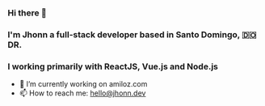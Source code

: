 ### Hi there 👋
### I'm Jhonn a full-stack developer based in Santo Domingo, 🇩🇴 DR. 
### I working primarily with ReactJS, Vue.js and Node.js

- 🔭 I’m currently working on amiloz.com
- 📫 How to reach me:
hello@jhonn.dev

<!--
**jhonnrodr/jhonnrodr** is a ✨ _special_ ✨ repository because its `README.md` (this file) appears on your GitHub profile.

Here are some ideas to get you started:

- 🔭 I’m currently working on ...
- 🌱 I’m currently learning ...
- 👯 I’m looking to collaborate on ...
- 🤔 I’m looking for help with ...
- 💬 Ask me about ...
- 📫 How to reach me: ...
- 😄 Pronouns: ...
- ⚡ Fun fact: ...
-->
